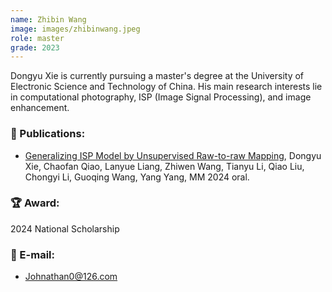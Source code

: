 ```yaml
---
name: Zhibin Wang
image: images/zhibinwang.jpeg
role: master
grade: 2023
---
```


Dongyu Xie is currently pursuing a master's degree at the University of Electronic Science and Technology of China. His main research interests lie in computational photography, ISP (Image Signal Processing), and image enhancement.

### 📝 Publications:
- [Generalizing ISP Model by Unsupervised Raw-to-raw Mapping](https://dl.acm.org/doi/10.1145/3664647.3681666), Dongyu Xie, Chaofan Qiao, Lanyue Liang, Zhiwen Wang, Tianyu Li, Qiao Liu, Chongyi Li, Guoqing Wang, Yang Yang, MM 2024 oral.

### 🏆 Award:
2024 National Scholarship

### 📧 E-mail:
- Johnathan0@126.com
